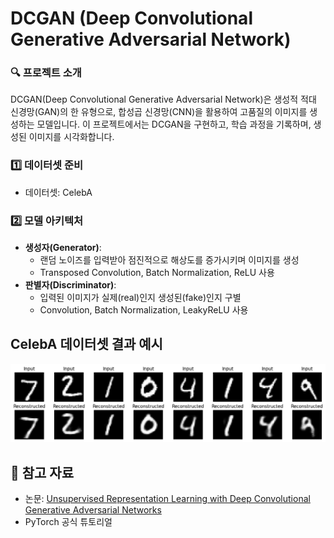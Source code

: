 # DCGAN (Deep Convolutional Generative Adversarial Network)

### 🔍 프로젝트 소개
DCGAN(Deep Convolutional Generative Adversarial Network)은 생성적 적대 신경망(GAN)의 한 유형으로, 합성곱 신경망(CNN)을 활용하여 고품질의 이미지를 생성하는 모델입니다. 이 프로젝트에서는 DCGAN을 구현하고, 학습 과정을 기록하며, 생성된 이미지를 시각화합니다.

### 1️⃣ 데이터셋 준비
- 데이터셋: CelebA

### 2️⃣ 모델 아키텍처
- **생성자(Generator)**:
  - 랜덤 노이즈를 입력받아 점진적으로 해상도를 증가시키며 이미지를 생성
  - Transposed Convolution, Batch Normalization, ReLU 사용
- **판별자(Discriminator)**:
  - 입력된 이미지가 실제(real)인지 생성된(fake)인지 구별
  - Convolution, Batch Normalization, LeakyReLU 사용

## CelebA 데이터셋 결과 예시
![Reconstructed](https://github.com/ssoDTlab/VAE/blob/main/result.png)


## 📌 참고 자료
- 논문: [Unsupervised Representation Learning with Deep Convolutional Generative Adversarial Networks](https://arxiv.org/abs/1511.06434)
- PyTorch 공식 튜토리얼
